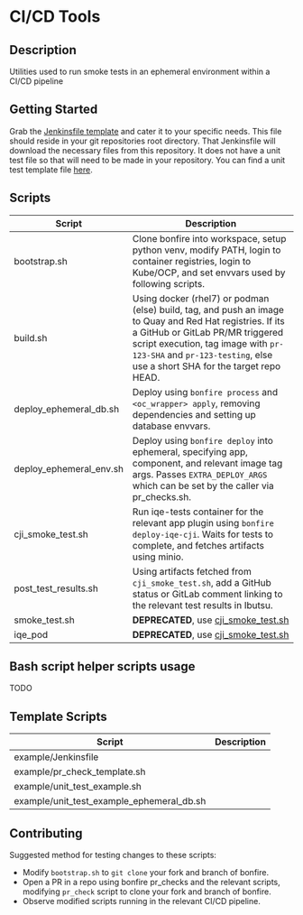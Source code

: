 # CI/CD Tools

## Description
Utilities used to run smoke tests in an ephemeral environment within a CI/CD pipeline

## Getting Started
Grab the [Jenkinsfile template](templates/Jenkinsfile) and cater it to your specific needs. This file should reside in your git repositories root directory. That Jenkinsfile will 
download the necessary files from this repository. It does not have a unit test file so that will need to be made in your repository. You can find a 
unit test template file [here](templates/unit_test_example.sh).

## Scripts

| Script                  | Description |  
| ----------------------- | ----------- | 
| bootstrap.sh            | Clone bonfire into workspace, setup python venv, modify PATH, login to container registries, login to Kube/OCP,  and set envvars used by following scripts. |
| build.sh                | Using docker (rhel7) or podman (else) build, tag, and push an image to Quay and Red Hat registries. If its a GitHub or GitLab PR/MR triggered script execution, tag image with `pr-123-SHA` and `pr-123-testing`, else use a short SHA for the target repo HEAD. |
| deploy_ephemeral_db.sh  | Deploy using `bonfire process` and `<oc_wrapper> apply`, removing dependencies and setting up database envvars. |
| deploy_ephemeral_env.sh | Deploy using `bonfire deploy` into ephemeral, specifying app, component, and relevant image tag args.  Passes `EXTRA_DEPLOY_ARGS` which can be set by the caller via pr_checks.sh.
| cji_smoke_test.sh       | Run iqe-tests container for the relevant app plugin using `bonfire deploy-iqe-cji`. Waits for tests to complete, and fetches artifacts using minio.
| post_test_results.sh    | Using artifacts fetched from `cji_smoke_test.sh`, add a GitHub status or GitLab comment linking to the relevant test results in Ibutsu.
| smoke_test.sh           | **DEPRECATED**, use [cji_smoke_test.sh](cji_smoke_test.sh) |
| iqe_pod                 | **DEPRECATED**, use [cji_smoke_test.sh](cji_smoke_test.sh) |

## Bash script helper scripts usage

TODO

## Template Scripts
| Script                  | Description |  
| ----------------------- | ----------- | 
| example/Jenkinsfile                       |  |
| example/pr_check_template.sh              |  |
| example/unit_test_example.sh              |  |
| example/unit_test_example_ephemeral_db.sh |  |

## Contributing

Suggested method for testing changes to these scripts:
- Modify `bootstrap.sh` to `git clone` your fork and branch of bonfire.
- Open a PR in a repo using bonfire pr_checks and the relevant scripts, modifying `pr_check` script to clone your fork and branch of bonfire.
- Observe modified scripts running in the relevant CI/CD pipeline.
# 

